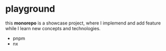 # playground

this **monorepo** is a showcase project, where I implemend and add feature while I learn new concepts and technologies.

- pnpm
- nx